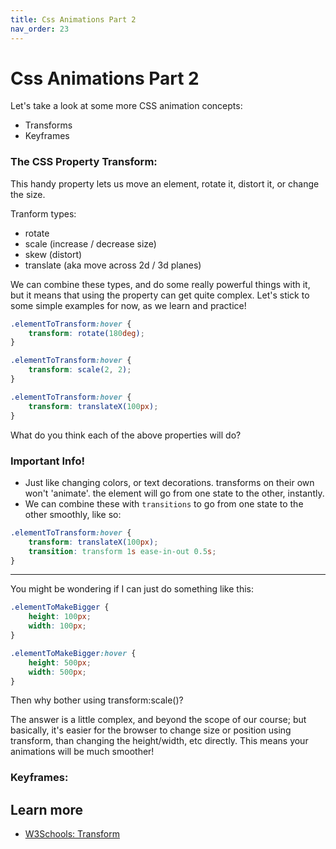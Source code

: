 ```yaml
---
title: Css Animations Part 2
nav_order: 23
---
```


# Css Animations Part 2

Let's take a look at some more CSS animation concepts:

-   Transforms
-   Keyframes

### The CSS Property Transform:

This handy property lets us move an element, rotate it, distort it, or change the size.

Tranform types:

-   rotate
-   scale (increase / decrease size)
-   skew (distort)
-   translate (aka move across 2d / 3d planes)

We can combine these types, and do some really powerful things with it, but it means that using the property can get quite complex. Let's stick to some simple examples for now, as we learn and practice!

```css
.elementToTransform:hover {
    transform: rotate(180deg);
}
```

```css
.elementToTransform:hover {
    transform: scale(2, 2);
}
```

```css
.elementToTransform:hover {
    transform: translateX(100px);
}
```

What do you think each of the above properties will do?

### Important Info!

-   Just like changing colors, or text decorations. transforms on their own won't 'animate'. the element will go from one state to the other, instantly.
-   We can combine these with `transitions` to go from one state to the other smoothly, like so:

```css
.elementToTransform:hover {
    transform: translateX(100px);
    transition: transform 1s ease-in-out 0.5s;
}
```

---

You might be wondering if I can just do something like this:

```css
.elementToMakeBigger {
    height: 100px;
    width: 100px;
}
```

```css
.elementToMakeBigger:hover {
    height: 500px;
    width: 500px;
}
```

Then why bother using transform:scale()?

The answer is a little complex, and beyond the scope of our course; but basically, it's easier for the browser to change size or position using transform, than changing the height/width, etc directly. This means your animations will be much smoother!

### Keyframes:

## Learn more

-   [W3Schools: Transform](https://www.w3schools.com/cssref/css3_pr_transform.asp)
